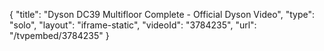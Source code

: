 {
    "title": "Dyson DC39 Multifloor Complete - Official Dyson Video",
    "type": "solo",
    "layout": "iframe-static",
    "videoId": "3784235",
    "url": "\/tvpembed\/3784235"
}